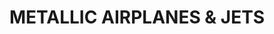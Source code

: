 ---
layout: product
title: "METALLIC AIRPLANES & JETS"
price: "1500" 
desc: "Set za weathering"
img_path: "/assets/img/A.MIG-7423.webp"
brand: "AMMO"
available: false
special_offer: false
new: false
soon: false
cat: "060000"
subcat: "060800"
subsubcat: "00"
sifra: "A.MIG-7423"
popular: false
spec: false
---